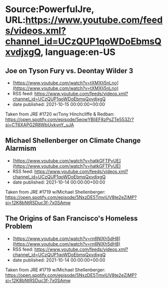 # Source:PowerfulJre, URL:https://www.youtube.com/feeds/videos.xml?channel_id=UCzQUP1qoWDoEbmsQxvdjxgQ, language:en-US

## Joe on Tyson Fury vs. Deontay Wilder 3
 - [https://www.youtube.com/watch?v=tXMXIj5nLno](https://www.youtube.com/watch?v=tXMXIj5nLno)
 - RSS feed: https://www.youtube.com/feeds/videos.xml?channel_id=UCzQUP1qoWDoEbmsQxvdjxgQ
 - date published: 2021-10-15 00:00:00+00:00

Taken from JRE #1720 w/Tony Hinchcliffe & Redban:
https://open.spotify.com/episode/5eowYBliEF8zPsZTe553Zr?si=CT6XAPG2R8WbUvkvnY_uJA

## Michael Shellenberger on Climate Change Alarmism
 - [https://www.youtube.com/watch?v=hatkGFTPyUE](https://www.youtube.com/watch?v=hatkGFTPyUE)
 - RSS feed: https://www.youtube.com/feeds/videos.xml?channel_id=UCzQUP1qoWDoEbmsQxvdjxgQ
 - date published: 2021-10-14 00:00:00+00:00

Taken from JRE #1719 w/Michael Shellenberger:
https://open.spotify.com/episode/5NxzDE5TmviUV8te2eZjMP?si=12K8bNtRSDuc3f-7x0SAmw

## The Origins of San Francisco's Homeless Problem
 - [https://www.youtube.com/watch?v=rn6NlXh5dH8](https://www.youtube.com/watch?v=rn6NlXh5dH8)
 - RSS feed: https://www.youtube.com/feeds/videos.xml?channel_id=UCzQUP1qoWDoEbmsQxvdjxgQ
 - date published: 2021-10-14 00:00:00+00:00

Taken from JRE #1719 w/Michael Shellenberger:
https://open.spotify.com/episode/5NxzDE5TmviUV8te2eZjMP?si=12K8bNtRSDuc3f-7x0SAmw

